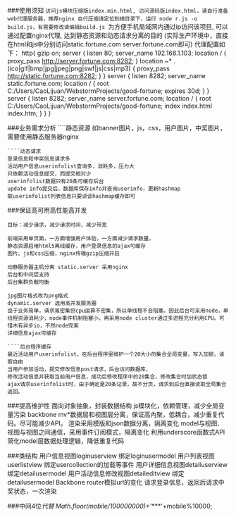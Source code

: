 ###使用须知
    ```访问js模块压缩版index.min.html, 访问源码版index.html，请自行准备web代理服务器，推荐nginx
        自行压缩请定位到根目录下，运行 node r.js -o build.js，有需要修改请编辑build.js
    ```为方便手机局域网内通过ip访问该项目, 可以通过配置nginx代理, 达到静态资源和动态请求分离的目的
    (实际生产环境中，直接在html和js中分别访问static.fortune.com server.fortune.com即可)
    代理配置如下：
    http{
        gzip  on;
        server {
            listen       80;
            server_name  192.168.1.103;
            location / {
                proxy_pass   http://server.fortune.com:8282;
            }
            location ~* .(ico|gif|bmp|jpg|jpeg|png|swf|js|css|mp3) {
                proxy_pass   http://static.fortune.com:8282;
            }
        }
        server {
            listen 8282;
            server_name static.fortune.com;
            location / {
                root  C:/Users/CaoLijuan/WebstormProjects/good-fortune;
                expires 30d;
            }
        }
        server {
            listen 8282;
            server_name server.fortune.com;
            location / {
                root  C:/Users/CaoLijuan/WebstormProjects/good-fortune;
                index  index.html index.htm;
            }
        }
    }

###业务需求分析
    ````静态资源
    如banner图片，js，css，用户图片，中奖图片，需要使用静态服务器nginx

    ````动态请求
    登录信息和中奖信息请求多
    活动用户信息userinfolist查询多，消耗多，压力大
    只依赖活动信息提交，而提交相对少
    userinfolist数据只有20条可缓存后台
    update info提交后，数据库保存info并查询userinfo，更新hashmap
    取userinfolist列表信息只要读该hashmap缓存即可

###保证高可用高性能高并发

    目标：减少请求，减少请求时间，减少带宽

    前端采用单页面，一方面增强用户体验，一方面减少请求数量，
    静态资源启用html5离线缓存，用户登录信息的ajax可缓存
    图片、js和css压缩，nginx传输gzip压缩开启

    动静服务器主机分离 static.server 采用nginx
    后台和中间层支持
    后台集群负载均衡

    jpg图片格式改为png格式
    dynamic.server 选用高并发服务器
    由于业务简单，请求虽密集但cpu运算不密集，所以单线程不会阻塞。因此后台可采用node，单线程资源消耗少，node事件机制阻塞小，再采用node cluster通过多进程充分利用CPU。可惜木有异步io，不然node完美
    详细信息ajax可缓存

    ````后台程序缓存
    最近活动用户userinfolist，在后台程序里维护一个20大小的集合全局变量，写入加锁，读取自由
    当用户参加活动，提交修改信息post请求，后台访问数据库，
    修改活动信息并获取当前用户信息，成功后修改程序中的20集合，修改集合时加状态锁
    ajax请求userinfolist时，由于确定是20条记录，故不分页，请求到后台直接读取全局集合返回。

###提高维护性
    面向对象抽象，封装数据结构
    js模块化，依赖管理，减少全局变量污染
    backbone mv*数据层和视图层分离，保证高內聚，低耦合，减少重复代码。尽可能减少API。
    渲染采用模版和json数据分离，隔离变化
    model与视图、视图与视图之间通信，采用事件订阅模式，隔离变化
    利用underscore函数式API简化model层数据处理逻辑，降低重复代码
    
###类结构
    用户信息视图loginuserview
    绑定loginusermodel
    用户列表视图userlistview
    绑定usercollection的加载等事件
    用户详细信息视图detailuserview
    绑定detailusermodel
    用户活动信息修改视图detaileditview
    绑定detailusermodel
    Backbone router模拟url的变化
    请求登录信息，返回后请求中奖状态，一次渲染

###中间4位*代替
    Math.floor(mobile/100000000)+'****'+mobile%10000;